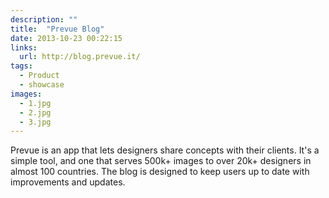 ```yaml
---
description: ""
title:  "Prevue Blog"
date: 2013-10-23 00:22:15
links:
  url: http://blog.prevue.it/
tags:
  - Product
  - showcase
images:
  - 1.jpg
  - 2.jpg
  - 3.jpg
---
```


Prevue is an app that lets designers share concepts with their clients. It's a simple tool, and one that serves 500k+ images to over 20k+ designers in almost 100 countries. The blog is designed to keep users up to date with improvements and updates.

